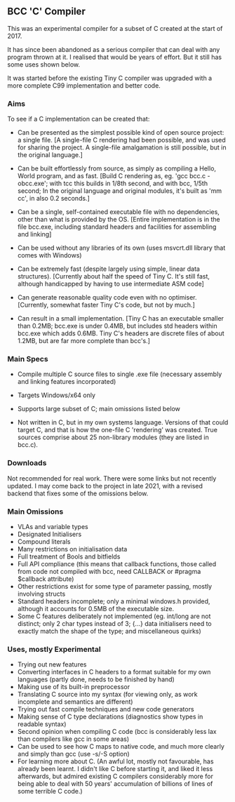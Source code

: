 ## BCC 'C' Compiler

This was an experimental compiler for a subset of C created at the start of 2017.

It has since been abandoned as a serious compiler that can deal with any program thrown at it. I realised that would be years of effort. But it still has some uses shown below.

It was started before the existing Tiny C compiler was upgraded with a more complete C99 implementation and better code.

### Aims

To see if a C implementation can be created that:

* Can be presented as the simplest possible kind of open source project: a single file. \[A single-file C rendering had been possible, and was used for sharing the project. A single-file amalgamation is still possible, but in the original language.\]

* Can be built effortlessly from source, as simply as compiling a Hello, World program, and as fast. \[Build C rendering as, eg. 'gcc bcc.c -obcc.exe'; with tcc this builds in 1/8th second, and with bcc, 1/5th second; In the original language and original modules, it's built as 'mm cc', in also 0.2 seconds.\]

* Can be a single, self-contained executable file with no dependencies, other than what is provided by the OS. \[Entire implementation is in the file bcc.exe, including standard headers and facilities for assembling and linking\]

* Can be used without any libraries of its own (uses msvcrt.dll library that comes with Windows)

* Can be extremely fast (despite largely using simple, linear data structures). \[Currently about half the speed of Tiny C. It's still fast, although handicapped by having to use intermediate ASM code\]

* Can generate reasonable quality code even with no optimiser. \[Currently, somewhat faster Tiny C's code, but not by much.\]

* Can result in a small implementation. \[Tiny C has an executable smaller than 0.2MB; bcc.exe is under 0.4MB, but includes std headers within bcc.exe which adds 0.6MB. Tiny C's headers are discrete files of about 1.2MB, but are far more complete than bcc's.\]

### Main Specs

* Compile multiple C source files to single .exe file (necessary assembly and linking features incorporated)

* Targets Windows/x64 only

* Supports large subset of C; main omissions listed below

* Not written in C, but in my own systems language. Versions of that could target C, and that is how the one-file C 'rendering' was created. True sources comprise about 25 non-library modules (they are listed in bcc.c).

### Downloads

Not recommended for real work. There were some links but not recently updated. I may come back to the project in late 2021, with a revised backend that fixes some of the omissions below.

### Main Omissions

* VLAs and variable types
* Designated Initialisers
* Compound literals
* Many restrictions on initialisation data
* Full treatment of Bools and bitfields 
* Full API compliance (this means that callback functions, those called from code not compiled with bcc, need CALLBACK or #pragma $callback attribute)
* Other restrictions exist for some type of parameter passing, mostly involving structs
* Standard headers incomplete; only a minimal windows.h provided, although it accounts for 0.5MB of the executable size.
* Some C features deliberately not implemented (eg. int/long are not distinct; only 2 char types instead of 3; {...} data initialisers need to exactly match the shape of the type; and miscellaneous quirks)

### Uses, mostly Experimental

* Trying out new features
* Converting interfaces in C headers to a format suitable for my own languages (partly done, needs to be finished by hand)
* Making use of its built-in preprocessor
* Translating C source into my syntax (for viewing only, as work incomplete and semantics are different)
* Trying out fast compile techniques and new code generators
* Making sense of C type declarations (diagnostics show types in readable syntax)
* Second opinion when compiling C code (bcc is considerably less lax than compilers like gcc in some areas)
* Can be used to see how C maps to native code, and much more clearly and simply than gcc (use -s/-S option)
* For learning more about C. (An awful lot, mostly not favourable, has already been learnt. I didn't like C before starting it, and liked it less afterwards, but admired existing C compilers considerably more for being able to deal with 50 years' accumulation of billions of lines of some terrible C code.)


